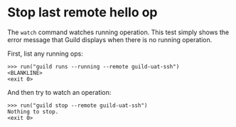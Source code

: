 # Stop last remote hello op

The `watch` command watches running operation. This test simply shows
the error message that Guild displays when there is no running
operation.

First, list any running ops:

    >>> run("guild runs --running --remote guild-uat-ssh")
    <BLANKLINE>
    <exit 0>

And then try to watch an operation:

    >>> run("guild stop --remote guild-uat-ssh")
    Nothing to stop.
    <exit 0>

